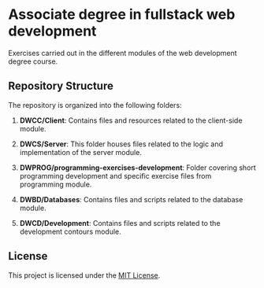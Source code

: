 # Associate degree in fullstack web development

Exercises carried out in the different modules of the web development degree course.

## Repository Structure

The repository is organized into the following folders:

1. **DWCC/Client**: Contains files and resources related to the client-side module.

2. **DWCS/Server**: This folder houses files related to the logic and implementation of the server module.

3. **DWPROG/programming-exercises-development**: Folder covering short programming development and specific exercise files from programming module.

4. **DWBD/Databases**: Contains files and scripts related to the database module.

5. **DWCD/Development**: Contains files and scripts related to the development contours module.

## License

This project is licensed under the [MIT License](LICENSE).